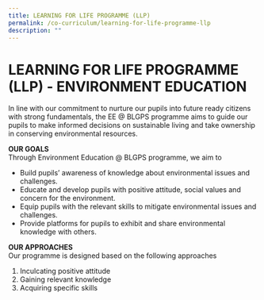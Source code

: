 ```yaml
---
title: LEARNING FOR LIFE PROGRAMME (LLP)
permalink: /co-curriculum/learning-for-life-programme-llp
description: ""
---
```

# LEARNING FOR LIFE PROGRAMME (LLP) - ENVIRONMENT EDUCATION

In line with our commitment to nurture our pupils into future ready citizens with strong fundamentals, the EE @ BLGPS programme aims to guide our pupils to make informed decisions on sustainable living and take ownership in conserving environmental resources. 

**OUR GOALS**<br>
Through Environment Education @ BLGPS programme, we aim to
* Build pupils’ awareness of knowledge about environmental issues and challenges. 
* Educate and develop pupils with positive attitude, social values and concern for the environment.
* Equip pupils with the relevant skills to mitigate environmental issues and challenges.
* Provide platforms for pupils to exhibit and share environmental knowledge with others. 

**OUR APPROACHES**<br>
Our programme is designed based on the following approaches
1. Inculcating positive attitude
2. Gaining relevant knowledge
3. Acquiring specific skills
